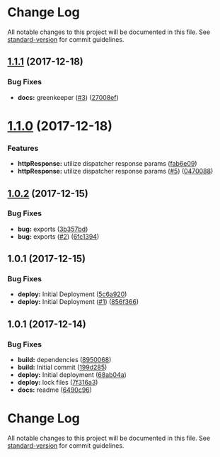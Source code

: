 # Change Log

All notable changes to this project will be documented in this file. See [standard-version](https://github.com/conventional-changelog/standard-version) for commit guidelines.

<a name="1.1.1"></a>
## [1.1.1](https://github.com/adam-26/react-router-metadata-action/compare/v1.1.0...v1.1.1) (2017-12-18)


### Bug Fixes

* **docs:** greenkeeper ([#3](https://github.com/adam-26/react-router-metadata-action/issues/3)) ([27008ef](https://github.com/adam-26/react-router-metadata-action/commit/27008ef))



<a name="1.1.0"></a>
# [1.1.0](https://github.com/adam-26/react-router-metadata-action/compare/v1.0.2...v1.1.0) (2017-12-18)


### Features

* **httpResponse:** utilize dispatcher response params ([fab6e09](https://github.com/adam-26/react-router-metadata-action/commit/fab6e09))
* **httpResponse:** utilize dispatcher response params ([#5](https://github.com/adam-26/react-router-metadata-action/issues/5)) ([0470088](https://github.com/adam-26/react-router-metadata-action/commit/0470088))



<a name="1.0.2"></a>
## [1.0.2](https://github.com/adam-26/react-router-metadata-action/compare/v1.0.1...v1.0.2) (2017-12-15)


### Bug Fixes

* **bug:** exports ([3b357bd](https://github.com/adam-26/react-router-metadata-action/commit/3b357bd))
* **bug:** exports ([#2](https://github.com/adam-26/react-router-metadata-action/issues/2)) ([6fc1394](https://github.com/adam-26/react-router-metadata-action/commit/6fc1394))



<a name="1.0.1"></a>
## 1.0.1 (2017-12-15)


### Bug Fixes

* **deploy:** Initial Deployment ([5c6a920](https://github.com/adam-26/react-router-metadata-action/commit/5c6a920))
* **deploy:** Initial Deployment ([#1](https://github.com/adam-26/react-router-metadata-action/issues/1)) ([856f366](https://github.com/adam-26/react-router-metadata-action/commit/856f366))



<a name="1.0.1"></a>
## 1.0.1 (2017-12-14)


### Bug Fixes

* **build:** dependencies ([8950068](https://github.com/adam-26/react-router-metadata-action/commit/8950068))
* **build:** Initial commit ([199d285](https://github.com/adam-26/react-router-metadata-action/commit/199d285))
* **deploy:** Initial deployment ([68ab04a](https://github.com/adam-26/react-router-metadata-action/commit/68ab04a))
* **deploy:** lock files ([7f316a3](https://github.com/adam-26/react-router-metadata-action/commit/7f316a3))
* **docs:** readme ([6490c96](https://github.com/adam-26/react-router-metadata-action/commit/6490c96))



# Change Log

All notable changes to this project will be documented in this file. See [standard-version](https://github.com/conventional-changelog/standard-version) for commit guidelines.

